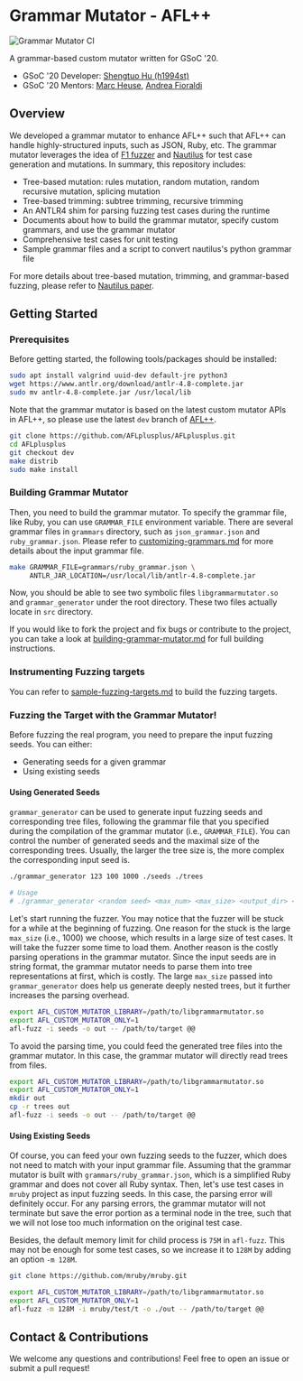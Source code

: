 # Grammar Mutator - AFL++

![Grammar Mutator CI](https://github.com/AFLplusplus/Grammar-Mutator/workflows/Grammar%20Mutator%20CI/badge.svg)

A grammar-based custom mutator written for GSoC '20.

- GSoC '20 Developer: [Shengtuo Hu (h1994st)](https://github.com/h1994st)
- GSoC '20 Mentors: [Marc Heuse](https://github.com/vanhauser-thc), [Andrea Fioraldi](https://github.com/andreafioraldi)

## Overview

We developed a grammar mutator to enhance AFL++ such that AFL++ can handle highly-structured inputs, such as JSON, Ruby, etc.
The grammar mutator leverages the idea of [F1 fuzzer](https://github.com/vrthra/F1) and [Nautilus](https://github.com/nautilus-fuzz/nautilus) for test case generation and mutations.
In summary, this repository includes:

- Tree-based mutation: rules mutation, random mutation, random recursive mutation, splicing mutation
- Tree-based trimming: subtree trimming, recursive trimming
- An ANTLR4 shim for parsing fuzzing test cases during the runtime
- Documents about how to build the grammar mutator, specify custom grammars, and use the grammar mutator
- Comprehensive test cases for unit testing
- Sample grammar files and a script to convert nautilus's python grammar file

For more details about tree-based mutation, trimming, and grammar-based fuzzing, please refer to [Nautilus paper](https://www.syssec.ruhr-uni-bochum.de/media/emma/veroeffentlichungen/2018/12/17/NDSS19-Nautilus.pdf).

## Getting Started

### Prerequisites

Before getting started, the following tools/packages should be installed:

```bash
sudo apt install valgrind uuid-dev default-jre python3
wget https://www.antlr.org/download/antlr-4.8-complete.jar
sudo mv antlr-4.8-complete.jar /usr/local/lib
```

Note that the grammar mutator is based on the latest custom mutator APIs in AFL++, so please use the latest `dev` branch of [AFL++](https://github.com/AFLplusplus/AFLplusplus).

```bash
git clone https://github.com/AFLplusplus/AFLplusplus.git
cd AFLplusplus
git checkout dev
make distrib
sudo make install
```

### Building Grammar Mutator

Then, you need to build the grammar mutator.
To specify the grammar file, like Ruby, you can use `GRAMMAR_FILE` environment variable.
There are several grammar files in `grammars` directory, such as `json_grammar.json` and `ruby_grammar.json`.
Please refer to [customizing-grammars.md](doc/customizing-grammars.md) for more details about the input grammar file.

```bash
make GRAMMAR_FILE=grammars/ruby_grammar.json \
     ANTLR_JAR_LOCATION=/usr/local/lib/antlr-4.8-complete.jar
```

Now, you should be able to see two symbolic files `libgrammarmutator.so` and `grammar_generator` under the root directory.
These two files actually locate in `src` directory.

If you would like to fork the project and fix bugs or contribute to the project, you can take a look at [building-grammar-mutator.md](doc/building-grammar-mutator.md) for full building instructions.

### Instrumenting Fuzzing targets

You can refer to [sample-fuzzing-targets.md](doc/sample-fuzzing-targets.md) to build the fuzzing targets.

### Fuzzing the Target with the Grammar Mutator!

Before fuzzing the real program, you need to prepare the input fuzzing seeds. You can either:

- Generating seeds for a given grammar
- Using existing seeds

#### Using Generated Seeds

`grammar_generator` can be used to generate input fuzzing seeds and corresponding tree files, following the grammar file that you specified during the compilation of the grammar mutator (i.e., `GRAMMAR_FILE`).
You can control the number of generated seeds and the maximal size of the corresponding trees.
Usually, the larger the tree size is, the more complex the corresponding input seed is.

```bash
./grammar_generator 123 100 1000 ./seeds ./trees

# Usage
# ./grammar_generator <random seed> <max_num> <max_size> <output_dir> <tree_output_dir>
```

Let's start running the fuzzer.
You may notice that the fuzzer will be stuck for a while at the beginning of fuzzing.
One reason for the stuck is the large `max_size` (i.e., 1000) we choose, which results in a large size of test cases.
It will take the fuzzer some time to load them.
Another reason is the costly parsing operations in the grammar mutator.
Since the input seeds are in string format, the grammar mutator needs to parse them into tree representations at first, which is costly.
The large `max_size` passed into `grammar_generator` does help us generate deeply nested trees, but it further increases the parsing overhead.


```bash
export AFL_CUSTOM_MUTATOR_LIBRARY=/path/to/libgrammarmutator.so
export AFL_CUSTOM_MUTATOR_ONLY=1
afl-fuzz -i seeds -o out -- /path/to/target @@
```

To avoid the parsing time, you could feed the generated tree files into the grammar mutator.
In this case, the grammar mutator will directly read trees from files.

```bash
export AFL_CUSTOM_MUTATOR_LIBRARY=/path/to/libgrammarmutator.so
export AFL_CUSTOM_MUTATOR_ONLY=1
mkdir out
cp -r trees out
afl-fuzz -i seeds -o out -- /path/to/target @@
```

#### Using Existing Seeds

Of course, you can feed your own fuzzing seeds to the fuzzer, which does not need to match with your input grammar file.
Assuming that the grammar mutator is built with `grammars/ruby_grammar.json`, which is a simplified Ruby grammar and does not cover all Ruby syntax.
Then, let's use test cases in `mruby` project as input fuzzing seeds.
In this case, the parsing error will definitely occur.
For any parsing errors, the grammar mutator will not terminate but save the error portion as a terminal node in the tree, such that we will not lose too much information on the original test case.

Besides, the default memory limit for child process is `75M` in `afl-fuzz`.
This may not be enough for some test cases, so we increase it to `128M` by adding an option `-m 128M`.

```bash
git clone https://github.com/mruby/mruby.git

export AFL_CUSTOM_MUTATOR_LIBRARY=/path/to/libgrammarmutator.so
export AFL_CUSTOM_MUTATOR_ONLY=1
afl-fuzz -m 128M -i mruby/test/t -o ./out -- /path/to/target @@
```

## Contact & Contributions

We welcome any questions and contributions! Feel free to open an issue or submit a pull request!
